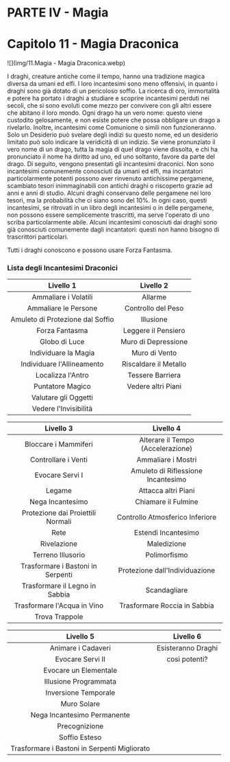 # PARTE IV - Magia

# Capitolo 11 - Magia Draconica

![](img/11.Magia - Magia Draconica.webp)

I draghi, creature antiche come il tempo, hanno una tradizione magica diversa da umani ed elfi. I loro incantesimi sono meno offensivi, in quanto i draghi sono già dotato di un pericoloso soffio. La ricerca di oro, immortalità e potere ha portato i draghi a studiare e scoprire incantesimi perduti nei secoli, che si sono evoluti come mezzo per convivere con gli altri essere che abitano il loro mondo. Ogni drago ha un vero nome: questo viene custodito gelosamente, e non esiste potere che possa obbligare un drago a rivelarlo. Inoltre, incantesimi come Comunione o simili non funzioneranno. Solo un Desiderio può svelare degli indizi su questo nome, ed un desiderio limitato può solo indicare la veridicità di un indizio.
Se viene pronunziato il vero nome di un drago, tutta la magia di quel drago viene dissolta, e chi ha pronunciato il nome ha diritto ad uno, ed uno soltanto, favore da parte del drago.
Di seguito, vengono presentati gli incantesimi draconici. Non sono incantesimi comunemente conosciuti da umani ed elfi, ma incantatori particolarmente potenti possono aver rinvenuto antichissime pergamene, scambiato tesori inimmaginabili con antichi draghi o riscoperto grazie ad anni e anni di studio. Alcuni draghi conservano delle pergamene nei loro tesori, ma la probabilità che ci siano sono del 10%.
In ogni caso, questi incantesimi, se ritrovati in un libro degli incantesimi o in delle pergamene, non possono essere semplicemente trascritti, ma serve l'operato di uno scriba particolarmente abile. Alcuni incantesimi conosciuti dai draghi sono già conosciuti comunemente dagli incantatori: questi non hanno bisogno di trascrittori particolari.

Tutti i draghi conoscono e possono usare Forza Fantasma.

### Lista degli Incantesimi Draconici

|             Livello 1            |       Livello 2       |
| :------------------------------: | :-------------------: |
|       Ammaliare i Volatili       |        Allarme        |
|       Ammaliare le Persone       |   Controllo del Peso  |
| Amuleto di Protezione dal Soffio |       Illusione       |
|          Forza Fantasma          |  Leggere il Pensiero  |
|           Globo di Luce          |  Muro di Depressione  |
|       Individuare la Magia       |     Muro di Vento     |
|    Individuare l'Allineamento    | Riscaldare il Metallo |
|         Localizza l'Antro        |    Tessere Barriera   |
|         Puntatore Magico         |   Vedere altri Piani  |
|       Valutare gli Oggetti       |                       |
|       Vedere l'Invisibilità      |                       |

|             Livello 3             |              Livello 4             |
| :-------------------------------: | :--------------------------------: |
|        Bloccare i Mammiferi       |  Alterare il Tempo (Accelerazione) |
|        Controllare i Venti        |         Ammaliare i Mostri         |
|          Evocare Servi I          | Amuleto di Riflessione Incantesimo |
|               Legame              |         Attacca altri Piani        |
|          Nega Incantesimo         |         Chiamare il Fulmine        |
| Protezione dai Proiettili Normali |   Controllo Atmosferico Inferiore  |
|                Rete               |         Estendi Incantesimo        |
|            Rivelazione            |             Maledizione            |
|         Terreno Illusorio         |            Polimorfismo            |
| Trasformare i Bastoni in Serpenti |   Protezione dall'Individuazione   |
|   Trasformare il Legno in Sabbia  |            Scandagliare            |
|    Trasformare l'Acqua in Vino    |    Trasformare Roccia in Sabbia    |
|           Trova Trappole          |                                    |

|                   Livello 5                  |      Livello 6     |
| :------------------------------------------: | :----------------: |
|              Animare i Cadaveri              | Esisteranno Draghi |
|               Evocare Servi II               |    così potenti?   |
|             Evocare un Elementale            |                    |
|             Illusione Programmata            |                    |
|             Inversione Temporale             |                    |
|                  Muro Solare                 |                    |
|          Nega Incantesimo Permanente         |                    |
|                 Precognizione                |                    |
|                 Soffio Esteso                |                    |
| Trasformare i Bastoni in Serpenti Migliorato |                    |